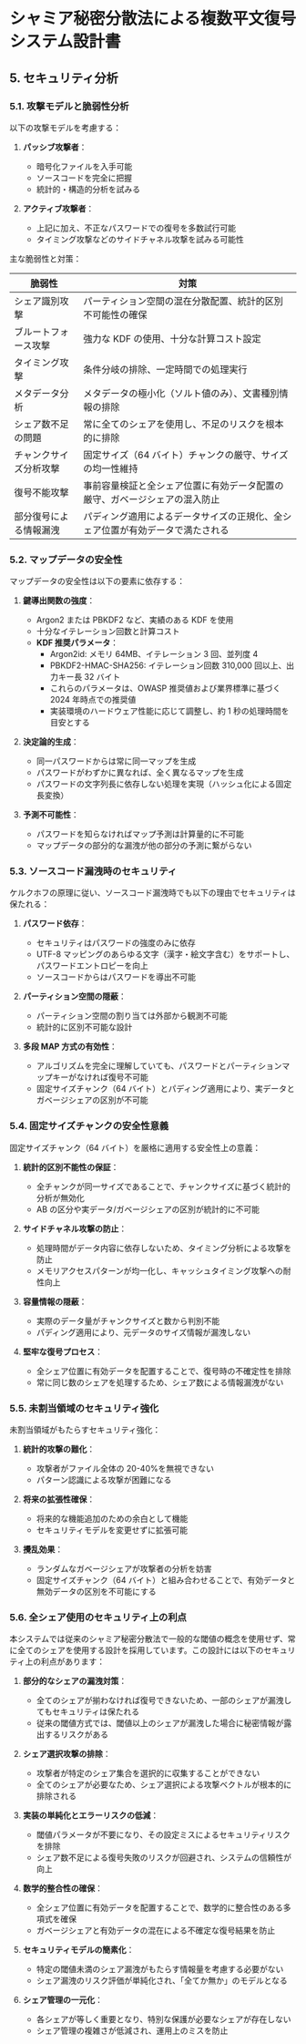 # シャミア秘密分散法による複数平文復号システム設計書

## 5. セキュリティ分析

### 5.1. 攻撃モデルと脆弱性分析

以下の攻撃モデルを考慮する：

1. **パッシブ攻撃者**：

   - 暗号化ファイルを入手可能
   - ソースコードを完全に把握
   - 統計的・構造的分析を試みる

2. **アクティブ攻撃者**：
   - 上記に加え、不正なパスワードでの復号を多数試行可能
   - タイミング攻撃などのサイドチャネル攻撃を試みる可能性

主な脆弱性と対策：

| 脆弱性                 | 対策                                                                           |
| ---------------------- | ------------------------------------------------------------------------------ |
| シェア識別攻撃         | パーティション空間の混在分散配置、統計的区別不可能性の確保                     |
| ブルートフォース攻撃   | 強力な KDF の使用、十分な計算コスト設定                                        |
| タイミング攻撃         | 条件分岐の排除、一定時間での処理実行                                           |
| メタデータ分析         | メタデータの極小化（ソルト値のみ）、文書種別情報の排除                         |
| シェア数不足の問題     | 常に全てのシェアを使用し、不足のリスクを根本的に排除                           |
| チャンクサイズ分析攻撃 | 固定サイズ（64 バイト）チャンクの厳守、サイズの均一性維持                      |
| 復号不能攻撃           | 事前容量検証と全シェア位置に有効データ配置の厳守、ガベージシェアの混入防止     |
| 部分復号による情報漏洩 | パディング適用によるデータサイズの正規化、全シェア位置が有効データで満たされる |

### 5.2. マップデータの安全性

マップデータの安全性は以下の要素に依存する：

1. **鍵導出関数の強度**：

   - Argon2 または PBKDF2 など、実績のある KDF を使用
   - 十分なイテレーション回数と計算コスト
   - **KDF 推奨パラメータ**：
     - Argon2id: メモリ 64MB、イテレーション 3 回、並列度 4
     - PBKDF2-HMAC-SHA256: イテレーション回数 310,000 回以上、出力キー長 32 バイト
     - これらのパラメータは、OWASP 推奨値および業界標準に基づく 2024 年時点での推奨値
     - 実装環境のハードウェア性能に応じて調整し、約 1 秒の処理時間を目安とする

2. **決定論的生成**：

   - 同一パスワードからは常に同一マップを生成
   - パスワードがわずかに異なれば、全く異なるマップを生成
   - パスワードの文字列長に依存しない処理を実現（ハッシュ化による固定長変換）

3. **予測不可能性**：
   - パスワードを知らなければマップ予測は計算量的に不可能
   - マップデータの部分的な漏洩が他の部分の予測に繋がらない

### 5.3. ソースコード漏洩時のセキュリティ

ケルクホフの原理に従い、ソースコード漏洩時でも以下の理由でセキュリティは保たれる：

1. **パスワード依存**：

   - セキュリティはパスワードの強度のみに依存
   - UTF-8 マッピングのあらゆる文字（漢字・絵文字含む）をサポートし、パスワードエントロピーを向上
   - ソースコードからはパスワードを導出不可能

2. **パーティション空間の隠蔽**：

   - パーティション空間の割り当ては外部から観測不可能
   - 統計的に区別不可能な設計

3. **多段 MAP 方式の有効性**：
   - アルゴリズムを完全に理解していても、パスワードとパーティションマップキーがなければ復号不可能
   - 固定サイズチャンク（64 バイト）とパディング適用により、実データとガベージシェアの区別が不可能

### 5.4. 固定サイズチャンクの安全性意義

固定サイズチャンク（64 バイト）を厳格に適用する安全性上の意義：

1. **統計的区別不能性の保証**：

   - 全チャンクが同一サイズであることで、チャンクサイズに基づく統計的分析が無効化
   - AB の区分や実データ/ガベージシェアの区別が統計的に不可能

2. **サイドチャネル攻撃の防止**：

   - 処理時間がデータ内容に依存しないため、タイミング分析による攻撃を防止
   - メモリアクセスパターンが均一化し、キャッシュタイミング攻撃への耐性向上

3. **容量情報の隠蔽**：

   - 実際のデータ量がチャンクサイズと数から判別不能
   - パディング適用により、元データのサイズ情報が漏洩しない

4. **堅牢な復号プロセス**：
   - 全シェア位置に有効データを配置することで、復号時の不確定性を排除
   - 常に同じ数のシェアを処理するため、シェア数による情報漏洩がない

### 5.5. 未割当領域のセキュリティ強化

未割当領域がもたらすセキュリティ強化：

1. **統計的攻撃の難化**：

   - 攻撃者がファイル全体の 20-40%を無視できない
   - パターン認識による攻撃が困難になる

2. **将来の拡張性確保**：

   - 将来的な機能追加のための余白として機能
   - セキュリティモデルを変更せずに拡張可能

3. **攪乱効果**：
   - ランダムなガベージシェアが攻撃者の分析を妨害
   - 固定サイズチャンク（64 バイト）と組み合わせることで、有効データと無効データの区別を不可能にする

### 5.6. 全シェア使用のセキュリティ上の利点

本システムでは従来のシャミア秘密分散法で一般的な閾値の概念を使用せず、常に全てのシェアを使用する設計を採用しています。この設計には以下のセキュリティ上の利点があります：

1. **部分的なシェアの漏洩対策**：

   - 全てのシェアが揃わなければ復号できないため、一部のシェアが漏洩してもセキュリティは保たれる
   - 従来の閾値方式では、閾値以上のシェアが漏洩した場合に秘密情報が露出するリスクがある

2. **シェア選択攻撃の排除**：

   - 攻撃者が特定のシェア集合を選択的に収集することができない
   - 全てのシェアが必要なため、シェア選択による攻撃ベクトルが根本的に排除される

3. **実装の単純化とエラーリスクの低減**：

   - 閾値パラメータが不要になり、その設定ミスによるセキュリティリスクを排除
   - シェア数不足による復号失敗のリスクが回避され、システムの信頼性が向上

4. **数学的整合性の確保**：

   - 全シェア位置に有効データを配置することで、数学的に整合性のある多項式を確保
   - ガベージシェアと有効データの混在による不確定な復号結果を防止

5. **セキュリティモデルの簡素化**：

   - 特定の閾値未満のシェア漏洩がもたらす情報量を考慮する必要がない
   - シェア漏洩のリスク評価が単純化され、「全てか無か」のモデルとなる

6. **シェア管理の一元化**：
   - 各シェアが等しく重要となり、特別な保護が必要なシェアが存在しない
   - シェア管理の複雑さが低減され、運用上のミスを防止

